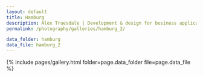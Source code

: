 ```yaml
---
layout: default
title: Hamburg
description: Alex Truesdale | Development & design for business applications.. and photos on occasion.
permalink: /photography/galleries/hamburg_2/

data_folder: hamburg
data_file: hamburg_2
---
```

{% include pages/gallery.html folder=page.data_folder file=page.data_file %}
